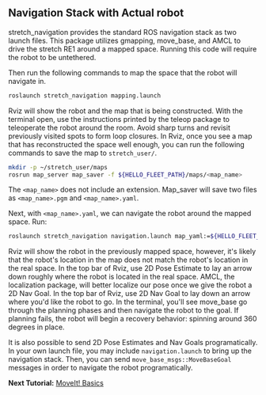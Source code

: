## Navigation Stack with Actual robot

stretch_navigation provides the standard ROS navigation stack as two launch files. This package utilizes gmapping, move_base, and AMCL to drive the stretch RE1 around a mapped space. Running this code will require the robot to be untethered.


Then run the following commands to map the space that the robot will navigate in.
```bash
roslaunch stretch_navigation mapping.launch
```
Rviz will show the robot and the map that is being constructed. With the terminal open, use the instructions printed by the teleop package to teleoperate the robot around the room. Avoid sharp turns and revisit previously visited spots to form loop closures. In Rviz, once you see a map that has reconstructed the space well enough, you can run the following commands to save the map to `stretch_user/`.

```bash
mkdir -p ~/stretch_user/maps
rosrun map_server map_saver -f ${HELLO_FLEET_PATH}/maps/<map_name>
```

The `<map_name>` does not include an extension. Map_saver will save two files as `<map_name>.pgm` and `<map_name>.yaml`.

Next, with `<map_name>.yaml`, we can navigate the robot around the mapped space. Run:

```bash
roslaunch stretch_navigation navigation.launch map_yaml:=${HELLO_FLEET_PATH}/maps/<map_name>.yaml
```

Rviz will show the robot in the previously mapped space, however, it's likely that the robot's location in the map does not match the robot's location in the real space. In the top bar of Rviz, use 2D Pose Estimate to lay an arrow down roughly where the robot is located in the real space. AMCL, the localization package, will better localize our pose once we give the robot a 2D Nav Goal. In the top bar of Rviz, use 2D Nav Goal to lay down an arrow where you'd like the robot to go. In the terminal, you'll see move_base go through the planning phases and then navigate the robot to the goal. If planning fails, the robot will begin a recovery behavior: spinning around 360 degrees in place.

It is also possible to send 2D Pose Estimates and Nav Goals programatically. In your own launch file, you may include `navigation.launch` to bring up the navigation stack. Then, you can send `move_base_msgs::MoveBaseGoal` messages in order to navigate the robot programatically.


<!-- ## Navigation Stack in Gazebo

To test Stretch Navigation in simulation there is a `mapping_gazebo.launch` and `navigation_gazebo.launch` files on the [feature/navigation_updates](https://github.com/hello-robot/stretch_ros/tree/feature/navigation_updates/stretch_navigation/launch) branch. Note that this branch works on ROS Melodic. Navigate to the branch by running the following

```
roscd stretch_navigation
git checkout feature/navigation_updates
```
Then bringup [Stretch in the willowgarage world](gazebo_basics.md) and in a new terminal run the following command to build a map of the Willow Garage world

```
roslaunch stretch_navigation mapping_gazebo.launch gazebo_visualize_lidar:=true gazebo_world:=worlds/willowgarage.world
```

```
roslaunch stretch_navigation teleop_keyboard.launch
```
 -->

**Next Tutorial:** [MoveIt! Basics](moveit_basics.md)
